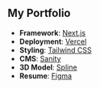 ## My Portfolio

- **Framework**: [Next.js](https://nextjs.org/)
- **Deployment**: [Vercel](https://vercel.com)
- **Styling**: [Tailwind CSS](https://tailwindcss.com/)
- **CMS**: [Sanity](https://www.sanity.io/)
- **3D Model**: [Spline](https://spline.design/)
- **Resume**: [Figma](https://www.figma.com/community/file/886062368728147747/resume-template?searchSessionId=lxql3ial-0bbflefd7n2w)
